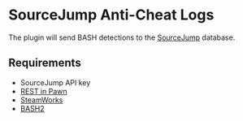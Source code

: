 # SourceJump Anti-Cheat Logs

The plugin will send BASH detections to the [SourceJump](https://discord.gg/sourcejump) database.

## Requirements
* SourceJump API key
* [REST in Pawn](https://forums.alliedmods.net/showthread.php?t=298024)
* [SteamWorks](https://forums.alliedmods.net/showthread.php?t=229556)
* [BASH2](https://github.com/hermansimensen/bash2)
